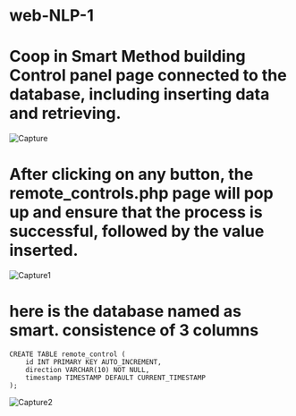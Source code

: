 # web-NLP-1
# Coop in Smart Method building Control panel page connected to the database, including inserting data and retrieving.

![Capture](https://github.com/laylaAm/web-NLP-1/assets/139586277/0a94cbc5-0410-429f-8e15-0b8cce593fcd)

# After clicking on any button, the remote_controls.php page will pop up and ensure that the process is successful, followed by the value inserted.

![Capture1](https://github.com/laylaAm/web-NLP-1/assets/139586277/0141bcc6-01e8-4b40-a6f6-6795537e5cc6)

# here is the database named as smart. consistence of 3 columns

```linux
CREATE TABLE remote_control (
    id INT PRIMARY KEY AUTO_INCREMENT,
    direction VARCHAR(10) NOT NULL,
    timestamp TIMESTAMP DEFAULT CURRENT_TIMESTAMP
);
```

![Capture2](https://github.com/laylaAm/web-NLP-1/assets/139586277/7bc20792-d220-40fe-ad4d-dbdf208f5601)

